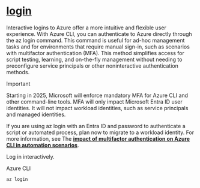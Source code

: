 # **[login](https://learn.microsoft.com/en-us/cli/azure/authenticate-azure-cli-interactively?view=azure-cli-latest)**

Interactive logins to Azure offer a more intuitive and flexible user experience. With Azure CLI, you can authenticate to Azure directly through the az login command. This command is useful for ad-hoc management tasks and for environments that require manual sign-in, such as scenarios with multifactor authentication (MFA). This method simplifies access for script testing, learning, and on-the-fly management without needing to preconfigure service principals or other noninteractive authentication methods.

 Important

Starting in 2025, Microsoft will enforce mandatory MFA for Azure CLI and other command-line tools. MFA will only impact Microsoft Entra ID user identities. It will not impact workload identities, such as service principals and managed identities.

If you are using az login with an Entra ID and password to authenticate a script or automated process, plan now to migrate to a workload identity. For more information, see The **[impact of multifactor authentication on Azure CLI in automation scenarios](https://learn.microsoft.com/en-us/cli/azure/authenticate-azure-cli-mfa?view=azure-cli-latest)**.

Log in interactively.

Azure CLI

`az login`
